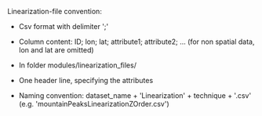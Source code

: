 Linearization-file convention:

- Csv format with delimiter ';'
- Column content: ID; lon; lat; attribute1; attribute2; ... (for non spatial data, lon and lat are omitted)

- In folder modules/linearization_files/
- One header line, specifying the attributes
- Naming convention: dataset_name + 'Linearization' + technique + '.csv' (e.g. 'mountainPeaksLinearizationZOrder.csv')